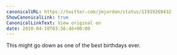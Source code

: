```yaml
---
canonicalURL: https://twitter.com/jmjordan/status/11919269432
ShowCanonicalLink: true
CanonicalLinkText: View original on
date: 2010-04-10T03:56:46+00:00
---
```

This might go down as one of the best birthdays ever.